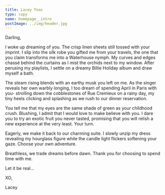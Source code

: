 ```yaml
---
title: Lacey Teas
type: copy
name: homepage__intro
postImage: ../img/header.jpg
---
```

Darling,

I woke up dreaming of you. The crisp linen sheets still tossed with your imprint. I slip into the silk robe you gifted me from your travels, the one that you claim transforms me into a Waterhouse nymph. My curves and edges chassé behind the curtains as I mist the orchids next to my window. After perusing my playlists, I settle on a dreamy Billie Holiday album and draw myself a bath.

The steam rising blends with an earthy musk you left on me. As the singer reveals her own warbly longing, I too dream of spending April in Paris with you- strolling down the cobblestones of Rue Cremieux on a rainy day, my tiny heels clicking and splashing as we rush to our dinner reservation.

You tell me that my eyes are the same shade of green as your childhood crush. Blushing, I admit that I would love to make believe with you. I dare you to try an exotic fruit you never tasted, promising that you will relish a new experience at the very least. Your turn.

Eagerly, we make it back to our charming suite. I slowly unzip my dress revealing my hourglass figure while the candle light flickers softening your gaze. Choose your own adventure.

Breathless, we trade dreams before dawn. Thank you for choosing to spend time with me.

Let it be real…

XO,

Lacey